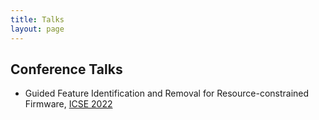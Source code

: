 ```yaml
---
title: Talks
layout: page
---
```


Conference Talks
----------------

* Guided Feature Identification and Removal for Resource-constrained Firmware, <a href="https://conf.researchr.org/details/icse-2022/icse-2022-journal-first-papers/21/Guided-Feature-Identification-and-Removal-for-Resource-constrained-Firmware" target="_blank">ICSE 2022</a>
